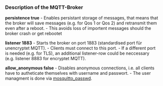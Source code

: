 ### Description of the MQTT-Broker

**persistence true**
    - Enables persistant storage of messages, that means that the broker will save messages (e.g. for Qos 1 or Qos 2) and retransmit them even after a reboot.
    - This avoids loss of importent messages should the broker crash or get rebootet

**listener 1883**
    - Starts the broker on port 1883 (standardised port für unencryptet MQTT).
    - Clients must connect to this port.
    - If a different port is needed (e.g. for TLS), an additional listener-row could be neccessary (e.g. listener 8883 for encryptet MQTT).

**allow_anonymous false**
    - Disables anonymous connections, i.e. all clients have to autheticate themselves with username and passwort.
    - The user managment is done via [mosquitto_passwd](../../../../source/mqttBroker/mosquitto/passwd).
